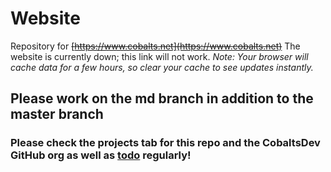 # Website
Repository for ~~[https://www.cobalts.net](https://www.cobalts.net)~~ The website is currently down; this link will not work.
*Note: Your browser will cache data for a few hours, so clear your cache to see updates instantly.*
## Please work on the md branch in addition to the master branch

### Please check the projects tab for this repo and the CobaltsDev GitHub org as well as [todo](https://github.com/CobaltsDev/CobaltsDev.github.io/labels/todo) regularly!
